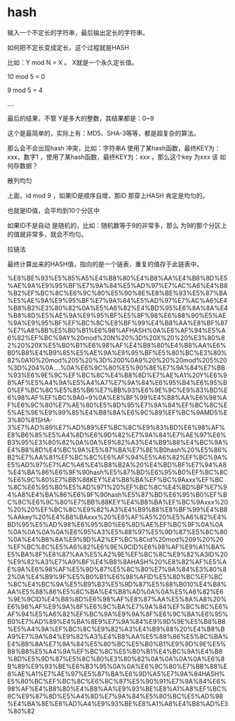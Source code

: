 # hash

输入一个不定长的字符串，最后输出定长的字符串。

如何把不定长变成定长，这个过程就是HASH

比如：Y mod N = X 。 X就是一个永久定长值。

10 mod 5 = 0

9 mod 5 = 4

....

最后的结果，不管 Y是多大的整数，其结果都是：0~9

这个是最简单的，实际上有：MD5、SHA\-3等等，都是超复杂的算法。

那么会不会出现hash 冲突，比如：字符串A 使用了某hash函数，最终KEY为：xxx，数字1 ，使用了某hash函数，最终KEY为：xxx ，那么这个key 为xxx 该 如何存数据？

散列均匀

上面，id mod 9 ，如果ID是顺序自增，那ID 那穿上HASH 肯定是均匀的。

也就是ID值，会平均到10个分区中

如果ID不是自动 是随机的，比如：随机数等于9的非常多，那么 为9的那个分区上的值就非常多，就会不均匀。

拉链法

最终计算出来的HASH值，指向的是一个链表，重复的值存于此链表中。

%E8%BE%93%E5%85%A5%E4%B8%80%E4%B8%AA%E4%B8%8D%E5%AE%9A%E9%95%BF%E7%9A%84%E5%AD%97%E7%AC%A6%E4%B8%B2%EF%BC%8C%E6%9C%80%E5%90%8E%E8%BE%93%E5%87%BA%E5%AE%9A%E9%95%BF%E7%9A%84%E5%AD%97%E7%AC%A6%E4%B8%B2%E3%80%82%0A%E5%A6%82%E4%BD%95%E6%8A%8A%E4%B8%8D%E5%AE%9A%E9%95%BF%E5%8F%98%E6%88%90%E5%AE%9A%E9%95%BF%EF%BC%8C%E8%BF%99%E4%B8%AA%E8%BF%87%E7%A8%8B%E5%B0%B1%E6%98%AFHASH%0A%E6%AF%94%E5%A6%82%EF%BC%9AY%20mod%20N%20%3D%20X%20%20%E3%80%82%20%20X%E5%B0%B1%E6%98%AF%E4%B8%80%E4%B8%AA%E6%B0%B8%E4%B9%85%E5%AE%9A%E9%95%BF%E5%80%BC%E3%80%82%0A10%20mod%205%20%3D%200%0A9%20%20%20mod%205%20%3D%204%0A....%0A%E6%9C%80%E5%90%8E%E7%9A%84%E7%BB%93%E6%9E%9C%EF%BC%8C%E4%B8%8D%E7%AE%A1%20Y%E6%98%AF%E5%A4%9A%E5%A4%A7%E7%9A%84%E6%95%B4%E6%95%B0%EF%BC%8C%E5%85%B6%E7%BB%93%E6%9E%9C%E9%83%BD%E6%98%AF%EF%BC%9A0~9%0A%E8%BF%99%E4%B8%AA%E6%98%AF%E6%9C%80%E7%AE%80%E5%8D%95%E7%9A%84%EF%BC%8C%E5%AE%9E%E9%99%85%E4%B8%8A%E6%9C%89%EF%BC%9AMD5%E3%80%81SHA\-3%E7%AD%89%E7%AD%89%EF%BC%8C%E9%83%BD%E6%98%AF%E8%B6%85%E5%A4%8D%E6%9D%82%E7%9A%84%E7%AE%97%E6%B3%95%E3%80%82%0A%0A%E9%82%A3%E4%B9%88%E4%BC%9A%E4%B8%8D%E4%BC%9A%E5%87%BA%E7%8E%B0hash%20%E5%86%B2%E7%AA%81%EF%BC%8C%E6%AF%94%E5%A6%82%EF%BC%9A%E5%AD%97%E7%AC%A6%E4%B8%B2A%20%E4%BD%BF%E7%94%A8%E4%BA%86%E6%9F%90hash%E5%87%BD%E6%95%B0%EF%BC%8C%E6%9C%80%E7%BB%88KEY%E4%B8%BA%EF%BC%9Axxx%EF%BC%8C%E6%95%B0%E5%AD%971%20%EF%BC%8C%E4%BD%BF%E7%94%A8%E4%BA%86%E6%9F%90hash%E5%87%BD%E6%95%B0%EF%BC%8C%E6%9C%80%E7%BB%88KEY%E4%B8%BA%EF%BC%9Axxx%20%20%20%EF%BC%8C%E9%82%A3%E4%B9%88%E8%BF%99%E4%B8%AAkey%20%E4%B8%BAxxx%20%E8%AF%A5%20%E5%A6%82%E4%BD%95%E5%AD%98%E6%95%B0%E6%8D%AE%EF%BC%9F%0A%0A%0A%0A%0A%0A%E6%95%A3%E5%88%97%E5%9D%87%E5%8C%80%0A%E4%B8%8A%E9%9D%A2%EF%BC%8Cid%20mod%209%20%20%EF%BC%8C%E5%A6%82%E6%9E%9CID%E6%98%AF%E9%A1%BA%E5%BA%8F%E8%87%AA%E5%A2%9E%EF%BC%8C%E9%82%A3ID%20%E9%82%A3%E7%A9%BF%E4%B8%8AHASH%20%E8%82%AF%E5%AE%9A%E6%98%AF%E5%9D%87%E5%8C%80%E7%9A%84%E3%80%82%0A%E4%B9%9F%E5%B0%B1%E6%98%AFID%E5%80%BC%EF%BC%8C%E4%BC%9A%E5%B9%B3%E5%9D%87%E5%88%B010%E4%B8%AA%E5%88%86%E5%8C%BA%E4%B8%AD%0A%0A%E5%A6%82%E6%9E%9CID%E4%B8%8D%E6%98%AF%E8%87%AA%E5%8A%A8%20%E6%98%AF%E9%9A%8F%E6%9C%BA%E7%9A%84%EF%BC%8C%E6%AF%94%E5%A6%82%EF%BC%9A%E9%9A%8F%E6%9C%BA%E6%95%B0%E7%AD%89%E4%BA%8E9%E7%9A%84%E9%9D%9E%E5%B8%B8%E5%A4%9A%EF%BC%8C%E9%82%A3%E4%B9%88%20%E4%B8%BA9%E7%9A%84%E9%82%A3%E4%B8%AA%E5%88%86%E5%8C%BA%E4%B8%8A%E7%9A%84%E5%80%BC%E5%B0%B1%E9%9D%9E%E5%B8%B8%E5%A4%9A%EF%BC%8C%E5%B0%B1%E4%BC%9A%E4%B8%8D%E5%9D%87%E5%8C%80%E3%80%82%0A%0A%0A%0A%E6%8B%89%E9%93%BE%E6%B3%95%0A%0A%E6%9C%80%E7%BB%88%E8%AE%A1%E7%AE%97%E5%87%BA%E6%9D%A5%E7%9A%84HASH%E5%80%BC%EF%BC%8C%E6%8C%87%E5%90%91%E7%9A%84%E6%98%AF%E4%B8%80%E4%B8%AA%E9%93%BE%E8%A1%A8%EF%BC%8C%E9%87%8D%E5%A4%8D%E7%9A%84%E5%80%BC%E5%AD%98%E4%BA%8E%E6%AD%A4%E9%93%BE%E8%A1%A8%E4%B8%AD%E3%80%82

